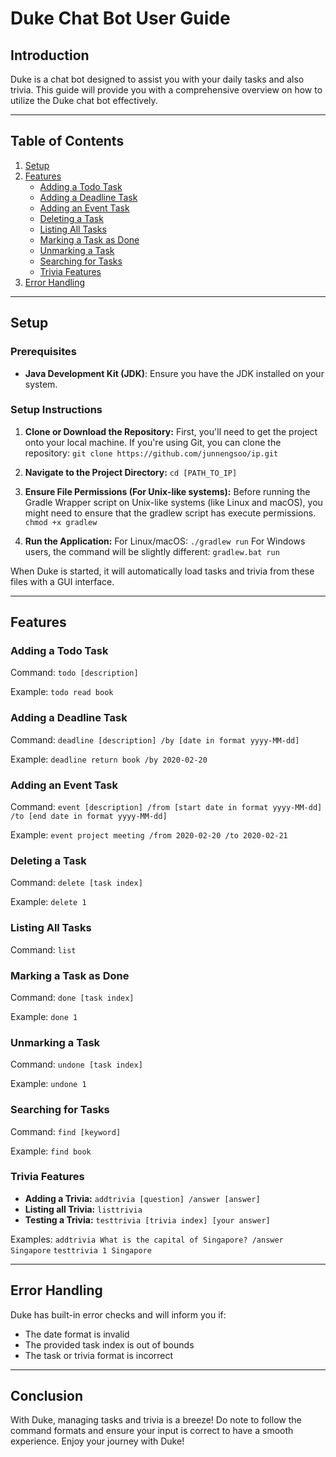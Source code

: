 # Duke Chat Bot User Guide

## Introduction

Duke is a chat bot designed to assist you with your daily tasks and also trivia. This guide will provide you with a comprehensive overview on how to utilize the Duke chat bot effectively.

---

## Table of Contents
1. [Setup](#setup)
2. [Features](#features)
    * [Adding a Todo Task](#adding-a-todo-task)
    * [Adding a Deadline Task](#adding-a-deadline-task)
    * [Adding an Event Task](#adding-an-event-task)
    * [Deleting a Task](#deleting-a-task)
    * [Listing All Tasks](#listing-all-tasks)
    * [Marking a Task as Done](#marking-a-task-as-done)
    * [Unmarking a Task](#unmarking-a-task)
    * [Searching for Tasks](#searching-for-tasks)
    * [Trivia Features](#trivia-features)
3. [Error Handling](#error-handling)

---

## Setup

### Prerequisites

- **Java Development Kit (JDK)**: Ensure you have the JDK installed on your system.

### Setup Instructions

1. **Clone or Download the Repository:**
First, you'll need to get the project onto your local machine. If you're using Git, you can clone the repository:
`git clone https://github.com/junnengsoo/ip.git`

2. **Navigate to the Project Directory:**
`cd [PATH_TO_IP]`

3. **Ensure File Permissions (For Unix-like systems):**
Before running the Gradle Wrapper script on Unix-like systems (like Linux and macOS), you might need to ensure that the gradlew script has execute permissions.
`chmod +x gradlew`

4. **Run the Application:**
For Linux/macOS:
`./gradlew run`
For Windows users, the command will be slightly different:
`gradlew.bat run`

When Duke is started, it will automatically load tasks and trivia from these files with a GUI interface.

---

## Features

### Adding a Todo Task

Command: `todo [description]`

Example:
`todo read book`


### Adding a Deadline Task

Command: `deadline [description] /by [date in format yyyy-MM-dd]`

Example:
`deadline return book /by 2020-02-20`


### Adding an Event Task

Command: `event [description] /from [start date in format yyyy-MM-dd] /to [end date in format yyyy-MM-dd]`

Example:
`event project meeting /from 2020-02-20 /to 2020-02-21`


### Deleting a Task

Command: `delete [task index]`

Example:
`delete 1`


### Listing All Tasks

Command: `list`

### Marking a Task as Done

Command: `done [task index]`

Example:
`done 1`


### Unmarking a Task

Command: `undone [task index]`

Example:
`undone 1`


### Searching for Tasks

Command: `find [keyword]`

Example:
`find book`


### Trivia Features

* **Adding a Trivia:** `addtrivia [question] /answer [answer]`
* **Listing all Trivia:** `listtrivia`
* **Testing a Trivia:** `testtrivia [trivia index] [your answer]`

Examples:
`addtrivia What is the capital of Singapore? /answer Singapore`
`testtrivia 1 Singapore`


---

## Error Handling

Duke has built-in error checks and will inform you if:
* The date format is invalid
* The provided task index is out of bounds
* The task or trivia format is incorrect

---

## Conclusion

With Duke, managing tasks and trivia is a breeze! Do note to follow the command formats and ensure your input is correct to have a smooth experience. Enjoy your journey with Duke!

